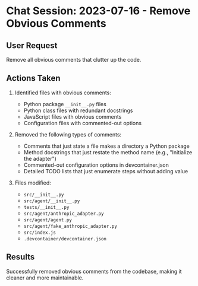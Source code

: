 # Chat Session: 2023-07-16 - Remove Obvious Comments

## User Request
Remove all obvious comments that clutter up the code.

## Actions Taken
1. Identified files with obvious comments:
   - Python package `__init__.py` files
   - Python class files with redundant docstrings
   - JavaScript files with obvious comments
   - Configuration files with commented-out options

2. Removed the following types of comments:
   - Comments that just state a file makes a directory a Python package
   - Method docstrings that just restate the method name (e.g., "Initialize the adapter")
   - Commented-out configuration options in devcontainer.json
   - Detailed TODO lists that just enumerate steps without adding value

3. Files modified:
   - `src/__init__.py`
   - `src/agent/__init__.py`
   - `tests/__init__.py`
   - `src/agent/anthropic_adapter.py`
   - `src/agent/agent.py`
   - `src/agent/fake_anthropic_adapter.py`
   - `src/index.js`
   - `.devcontainer/devcontainer.json`

## Results
Successfully removed obvious comments from the codebase, making it cleaner and more maintainable.
